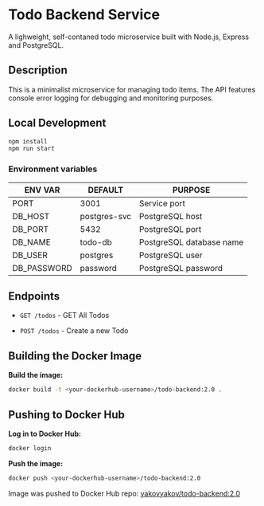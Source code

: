 # Todo Backend Service

A lighweight, self-contaned todo microservice built with Node.js, Express and PostgreSQL.

## Description

This is a minimalist microservice for managing todo items. The API features console error logging for debugging and monitoring purposes.

## Local Development

```bash
npm install
npm run start
```

### Environment variables

| ENV VAR    | DEFAULT     | PURPOSE          |
|------------|-------------|------------------|
| PORT       | 3001        | Service port     |
| DB_HOST | postgres-svc | PostgreSQL host |
| DB_PORT | 5432 | PostgreSQL port |
| DB_NAME | todo-db | PostgreSQL database name |
| DB_USER | postgres | PostgreSQL user |
| DB_PASSWORD | password | PostgreSQL password |

## Endpoints

* `GET /todos` - GET All Todos

* `POST /todos` - Create a new Todo

## Building the Docker Image

**Build the image:**

  ```bash
  docker build -t <your-dockerhub-username>/todo-backend:2.0 .
  ```

## Pushing to Docker Hub

**Log in to Docker Hub:**

  ```bash
  docker login
  ```

**Push the image:**

  ```bash
  docker push <your-dockerhub-username>/todo-backend:2.0
  ```

Image was pushed to Docker Hub repo: [yakovyakov/todo-backend:2.0](https://hub.docker.com/r/yakovyakov/todo-backend/tags?name=2.0)
